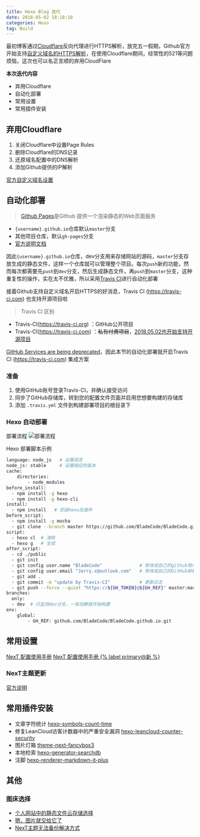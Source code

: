 ```yaml
---
title: Hexo Blog 迭代
date: 2018-05-02 18:18:18
categories: Hexo
tag: Build
---
```


最初博客通过[Cloudflare](https://www.cloudflare.com)反向代理进行HTTPS解析，放完五一假期，Github官方开始支持[自定义域名的HTTPS解析](https://blog.github.com/2018-05-01-github-pages-custom-domains-https)，在使用Cloudflare期间，经常性的521等问题烦恼，这次也可以名正言顺的弃用CloudFlare

**本次迭代内容**
* 弃用Cloudflare
* 自动化部署
* 常用设置
* 常用插件安装

<!-- more -->

## 弃用Cloudflare
1. 关闭Cloudflare中设置Page Rules
2. 删除Cloudflare的DNS记录
3. 还原域名配置中的DNS解析
4. 添加Github提供的IP解析

[官方自定义域名设置](https://help.github.com/articles/setting-up-an-apex-domain/#configuring-an-alias-or-aname-record-with-your-dns-provider)

## 自动化部署
>[Github Pages](https://pages.github.com)是Github 提供一个渲染静态的Web页面服务
* `{username}.github.io`仓库默认`master`分支
* 其他项目仓库，默认`gh-pages`分支
* [官方说明文档](https://help.github.com/articles/user-organization-and-project-pages)

因此`{username}.github.io`仓库，dev分支用来存储网站的源码，`master`分支存放生成的静态文件，这样一个仓库就可以管理整个项目。每次`push`新的功能，然而每次都需要先`push`到`dev`分支，然后生成静态文件，再`push`到`master`分支，这种重复性的操作，实在太不优雅，所以采用[Travis CI](https://travis-ci.org)进行自动化部署

接着Github支持自定义域名开启HTTPS的好消息，Travis CI (https://travis-ci.com) 也支持开源项目啦

> Travis CI 区别
* Travis-CI(https://travis-ci.org) ：GitHub公开项目
* Travis-CI(https://travis-ci.com) ：~~私有付费项目~~，[2018.05.02也开始支持开源项目](https://blog.travis-ci.com/2018-05-02-open-source-projects-on-travis-ci-com-with-github-apps?utm_source=Broadcast&utm_campaign=2may_release)

[GitHub Services are being deprecated](https://developer.github.com/changes/2018-04-25-github-services-deprecation)，因此本节的自动化部署就开启Travis CI (https://travis-ci.com) 集成方案

### 准备
1. 使用GitHub账号登录Travis-CI，并确认接受访问
2. 同步了GitHub存储库，转到您的配置文件页面并启用您想要构建的存储库  
3. 添加 `.travis.yml` 文件到构建部署项目的根目录下

### Hexo 自动部署
部署流程
![部署流程](https://res.cloudinary.com/incoder/image/upload/v1525517765/blog/gitpages-travis-ci-branch-deploy.png)

Hexo 部署脚本示例
```bash
language: node_js   # 设置语言
node_js: stable     # 设置相应的版本
cache:
    directories:
        - node_modules
before_install:
  - npm install -g hexo
  - npm install -g hexo-cli
install:
  - npm install   # 安装hexo及插件
before_script:
  - npm install -g mocha
  - git clone --branch master https://github.com/BladeCode/BladeCode.github.io.git public
script:
  - hexo cl  # 清除
  - hexo g   # 生成
after_script:
  - cd ./public
  - git init
  - git config user.name "BladeCode"              # 修改成自己的github用户名
  - git config user.email "Jerry.x@outlook.com"   # 修改成自己的GitHub邮箱
  - git add .
  - git commit -m "update by Travis-CI"           # 更新日志
  - git push --force --quiet "https://${GH_TOKEN}@${GH_REF}" master:master # GH_token就是在travis中设置的token
branches:
  only:
  - dev  # 只监测dev分支，一有动静就开始构建
env:
    global:
        - GH_REF: github.com/BladeCode/BladeCode.github.io.git
```

## 常用设置
[NexT 配置使用手册](http://theme-next.iissnan.com)
[NexT 配置使用手册 {% label primary@新 %}](https://theme-next.org/docs/)

### NexT主题更新

[官方说明](https://github.com/theme-next/hexo-theme-next/blob/master/docs/zh-CN/DATA-FILES.md)

## 常用插件安装

* 文章字符统计 [hexo-symbols-count-time](https://github.com/theme-next/hexo-symbols-count-time)
* 修复LeanCloud访客计数器中的严重安全漏洞 [hexo-leancloud-counter-security](https://github.com/theme-next/hexo-leancloud-counter-security)
* 图片灯箱 [theme-next-fancybox3](https://github.com/theme-next/theme-next-fancybox3)
* 本地检索 [hexo-generator-searchdb](https://github.com/theme-next/hexo-generator-searchdb)
* 注脚 [hexo-renderer-markdown-it-plus](https://github.com/CHENXCHEN/hexo-renderer-markdown-it-plus)

## 其他

### 图床选择
* [个人网站中的静态文件云存储选择](https://jimmysong.io/posts/static-website-storage)
* [嗯，图片就交给它了](https://sspai.com/post/40499)
* [NexT主题无法备份解决方式](https://github.com/iissnan/hexo-theme-next/issues/932)
